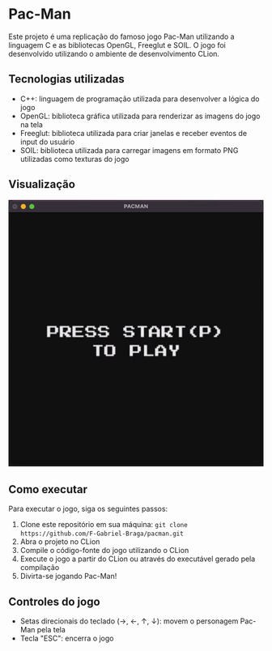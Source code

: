 # Pac-Man
Este projeto é uma replicação do famoso jogo Pac-Man utilizando a linguagem C e as bibliotecas OpenGL, Freeglut e SOIL. O jogo foi desenvolvido utilizando o ambiente de desenvolvimento CLion.

## Tecnologias utilizadas
* C++: linguagem de programação utilizada para desenvolver a lógica do jogo
* OpenGL: biblioteca gráfica utilizada para renderizar as imagens do jogo na tela
* Freeglut: biblioteca utilizada para criar janelas e receber eventos de input do usuário
* SOIL: biblioteca utilizada para carregar imagens em formato PNG utilizadas como texturas do jogo

## Visualização
![Pac-Man](https://github.com/F-Gabriel-Braga/pacman/blob/master/pacman.gif)

## Como executar
Para executar o jogo, siga os seguintes passos:

1. Clone este repositório em sua máquina: `git clone https://github.com/F-Gabriel-Braga/pacman.git`
2. Abra o projeto no CLion
3. Compile o código-fonte do jogo utilizando o CLion
4. Execute o jogo a partir do CLion ou através do executável gerado pela compilação
5. Divirta-se jogando Pac-Man!

## Controles do jogo
* Setas direcionais do teclado (→, ←, ↑, ↓): movem o personagem Pac-Man pela tela
* Tecla "ESC": encerra o jogo
